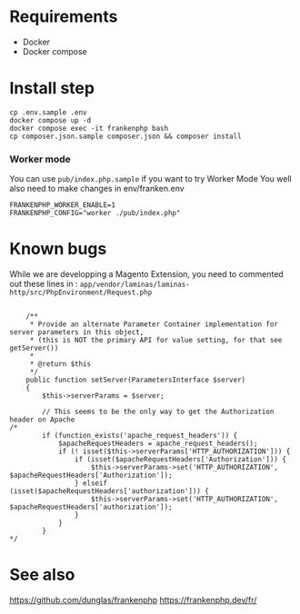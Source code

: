 # Requirements
- Docker
- Docker compose

# Install step
```
cp .env.sample .env
docker compose up -d
docker compose exec -it frankenphp bash
cp composer.json.sample composer.json && composer install
```

### Worker mode
You can use `pub/index.php.sample` if you want to try Worker Mode
You well also need to make changes in env/franken.env
```
FRANKENPHP_WORKER_ENABLE=1
FRANKENPHP_CONFIG="worker ./pub/index.php"
```

# Known bugs
While we are developping a Magento Extension, you need to commented out these lines in :
`app/vendor/laminas/laminas-http/src/PhpEnvironment/Request.php`
```

    /**
     * Provide an alternate Parameter Container implementation for server parameters in this object,
     * (this is NOT the primary API for value setting, for that see getServer())
     *
     * @return $this
     */
    public function setServer(ParametersInterface $server)
    {
        $this->serverParams = $server;

        // This seems to be the only way to get the Authorization header on Apache
/*
        if (function_exists('apache_request_headers')) {
            $apacheRequestHeaders = apache_request_headers();
            if (! isset($this->serverParams['HTTP_AUTHORIZATION'])) {
                if (isset($apacheRequestHeaders['Authorization'])) {
                    $this->serverParams->set('HTTP_AUTHORIZATION', $apacheRequestHeaders['Authorization']);
                } elseif (isset($apacheRequestHeaders['authorization'])) {
                    $this->serverParams->set('HTTP_AUTHORIZATION', $apacheRequestHeaders['authorization']);
                }
            }
        }
*/
```

# See also
https://github.com/dunglas/frankenphp
https://frankenphp.dev/fr/
